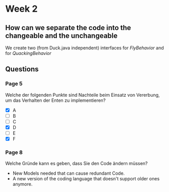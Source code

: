 # Week 2

## How can we separate the code into the changeable and the unchangeable

We create two (from Duck.java independent) interfaces for _FlyBehavior_ and for _QuackingBehavior_

## Questions

### Page 5

Welche der folgenden Punkte sind Nachteile beim Einsatz von Vererbung, um das Verhalten
der Enten zu implementieren?

- [x] A
- [ ] B
- [ ] C
- [x] D
- [ ] E
- [x] F

### Page 8

Welche Gründe kann es geben, dass Sie den Code ändern müssen?

- New Models needed that can cause redundant Code.
- A new version of the coding language that doesn't support older ones anymore.


